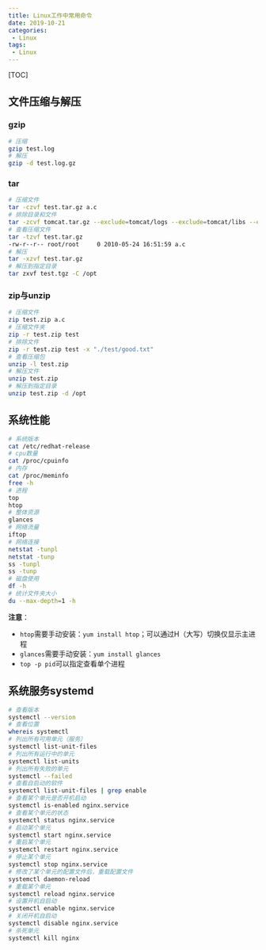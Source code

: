 ```yaml
---
title: Linux工作中常用命令
date: 2019-10-21
categories: 
 - Linux
tags: 
 - Linux
---
```


[TOC]

## 文件压缩与解压

### gzip

```bash
# 压缩
gzip test.log
# 解压
gzip -d test.log.gz
```

### tar

```bash
# 压缩文件
tar -czvf test.tar.gz a.c
# 排除目录和文件
tar -zcvf tomcat.tar.gz --exclude=tomcat/logs --exclude=tomcat/libs --exclude=tomcat/xiaoshan.txt tomcat
# 查看压缩文件
tar -tzvf test.tar.gz 
-rw-r--r-- root/root     0 2010-05-24 16:51:59 a.c
# 解压
tar -xzvf test.tar.gz 
# 解压到指定目录
tar zxvf test.tgz -C /opt
```

### zip与unzip

```bash
# 压缩文件
zip test.zip a.c
# 压缩文件夹
zip -r test.zip test
# 排除文件
zip -r test.zip test -x "./test/good.txt"
# 查看压缩包
unzip -l test.zip
# 解压文件
unzip test.zip
# 解压到指定目录
unzip test.zip -d /opt
```

## 系统性能

```bash
# 系统版本
cat /etc/redhat-release
# cpu数量
cat /proc/cpuinfo
# 内存
cat /proc/meminfo
free -h
# 进程
top
htop
# 整体资源
glances
# 网络流量
iftop
# 网络连接
netstat -tunpl
netstat -tunp
ss -tunpl
ss -tunp
# 磁盘使用
df -h
# 统计文件夹大小
du --max-depth=1 -h
```

**注意**：

- `htop`需要手动安装：`yum install htop`；可以通过H（大写）切换仅显示主进程
- `glances`需要手动安装：`yum install glances`
- `top -p pid`可以指定查看单个进程

## 系统服务systemd

```bash
# 查看版本
systemctl --version
# 查看位置
whereis systemctl
# 列出所有可用单元（服务）
systemctl list-unit-files
# 列出所有运行中的单元
systemctl list-units
# 列出所有失败的单元
systemctl --failed
# 查看自启动的软件
systemctl list-unit-files | grep enable
# 查看某个单元是否开机启动
systemctl is-enabled nginx.service
# 查看某个单元的状态
systemctl status nginx.service
# 启动某个单元
systemctl start nginx.service
# 重启某个单元
systemctl restart nginx.service
# 停止某个单元
systemctl stop nginx.service
# 修改了某个单元的配置文件后，重载配置文件
systemctl daemon-reload
# 重载某个单元
systemctl reload nginx.service
# 设置开机自启动
systemctl enable nginx.service
# 关闭开机自启动
systemctl disable nginx.service
# 杀死单元
systemctl kill nginx
```



